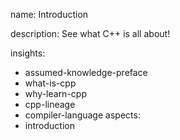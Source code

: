 name: Introduction

description: See what C++ is all about!

insights:
  - assumed-knowledge-preface
  - what-is-cpp
  - why-learn-cpp
  - cpp-lineage
  - compiler-language
aspects:
  - introduction